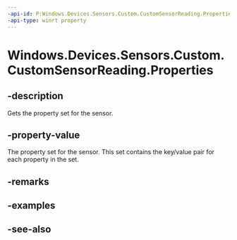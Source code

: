 ----api-id: P:Windows.Devices.Sensors.Custom.CustomSensorReading.Properties
-api-type: winrt property
---<!-- Property syntaxpublic Windows.Foundation.Collections.IMapView<string, object> Properties { get; }--># Windows.Devices.Sensors.Custom.CustomSensorReading.Properties## -descriptionGets the property set for the sensor.## -property-valueThe property set for the sensor. This set contains the key/value pair for each property in the set.## -remarks## -examples## -see-also